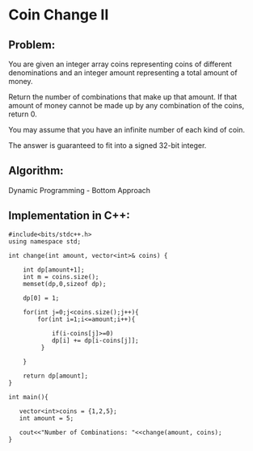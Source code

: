 <h1>Coin Change II</h1>

<h2>Problem: </h2>
You are given an integer array coins representing coins of different denominations and an integer amount representing a total amount of money.

Return the number of combinations that make up that amount. If that amount of money cannot be made up by any combination of the coins, return 0.

You may assume that you have an infinite number of each kind of coin.

The answer is guaranteed to fit into a signed 32-bit integer.

 
<h2>Algorithm: </h2>
Dynamic Programming - Bottom Approach

<h2>Implementation in C++: </h2>

```
#include<bits/stdc++.h>
using namespace std;

int change(int amount, vector<int>& coins) {
        
    int dp[amount+1];
    int m = coins.size();
    memset(dp,0,sizeof dp);
    
    dp[0] = 1;
 
	for(int j=0;j<coins.size();j++){
	    for(int i=1;i<=amount;i++){
	      
            if(i-coins[j]>=0)
            dp[i] += dp[i-coins[j]];
	     }
	       
	}
    
    return dp[amount];
}

int main(){
	
   vector<int>coins = {1,2,5};
   int amount = 5;
   
   cout<<"Number of Combinations: "<<change(amount, coins);
}

```


